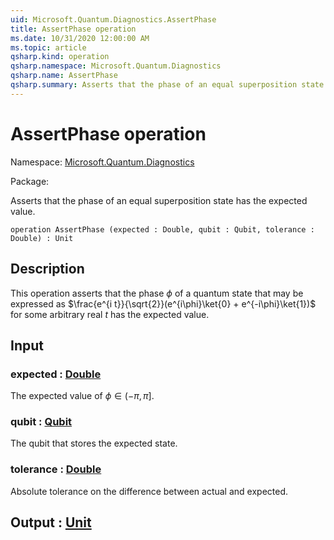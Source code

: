 ```yaml
---
uid: Microsoft.Quantum.Diagnostics.AssertPhase
title: AssertPhase operation
ms.date: 10/31/2020 12:00:00 AM
ms.topic: article
qsharp.kind: operation
qsharp.namespace: Microsoft.Quantum.Diagnostics
qsharp.name: AssertPhase
qsharp.summary: Asserts that the phase of an equal superposition state has the expected value.
---
```


# AssertPhase operation

Namespace: [Microsoft.Quantum.Diagnostics](xref:Microsoft.Quantum.Diagnostics)

Package: [](https://nuget.org/packages/)


Asserts that the phase of an equal superposition state has the expected value.

```qsharp
operation AssertPhase (expected : Double, qubit : Qubit, tolerance : Double) : Unit
```


## Description

This operation asserts that the phase $\phi$ of a quantum statethat may be expressed as$\frac{e^{i t}}{\sqrt{2}}(e^{i\phi}\ket{0} + e^{-i\phi}\ket{1})$for some arbitrary real $t$ has the expected value.

## Input

### expected : [Double](xref:microsoft.quantum.lang-ref.double)

The expected value of $\phi \in (-\pi,\pi]$.


### qubit : [Qubit](xref:microsoft.quantum.lang-ref.qubit)

The qubit that stores the expected state.


### tolerance : [Double](xref:microsoft.quantum.lang-ref.double)

Absolute tolerance on the difference between actual and expected.



## Output : [Unit](xref:microsoft.quantum.lang-ref.unit)

